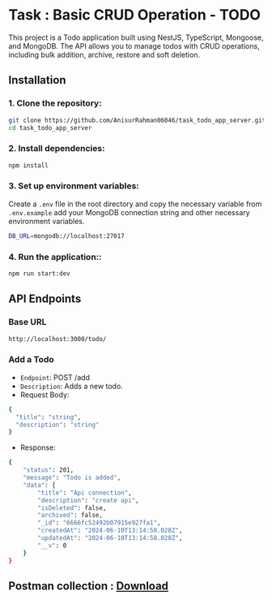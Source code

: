 # Task :  Basic CRUD Operation - TODO

This project is a Todo application built using NestJS, TypeScript,  Mongoose, and MongoDB. The API allows you to manage todos with CRUD operations, including bulk addition, archive, restore and soft deletion.

## Installation

### 1. Clone the repository:

```bash
git clone https://github.com/AnisurRahman06046/task_todo_app_server.git
cd task_todo_app_server
```

### 2. Install dependencies:

```bash
npm install
```
### 3. Set up environment variables:
Create a `.env` file in the root directory and copy the necessary variable from `.env.example` add your MongoDB connection string and other necessary environment variables.
```bash
DB_URL=mongodb://localhost:27017
```
### 4. Run the application::
```bash
npm run start:dev
```

## API Endpoints
### Base URL 
```bash
http://localhost:3000/todo/
```

### Add a Todo
- `Endpoint`: POST /add
- `Description`: Adds a new todo.
- Request Body:
```bash
{
  "title": "string",
  "description": "string"
}
```
- Response:
```bash
{
    "status": 201,
    "message": "Todo is added",
    "data": {
        "title": "Api connection",
        "description": "create api",
        "isDeleted": false,
        "archived": false,
        "_id": "6666fc52492b07915e927fa1",
        "createdAt": "2024-06-10T13:14:58.028Z",
        "updatedAt": "2024-06-10T13:14:58.028Z",
        "__v": 0
    }
}
```
## Postman collection : [Download](https://elements.getpostman.com/redirect?entityId=28380443-ed8b4f3d-f757-45c0-90fb-bebf6efa5d53&entityType=collection)



